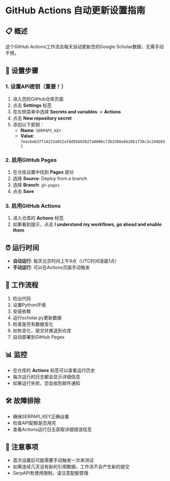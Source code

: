 # GitHub Actions 自动更新设置指南

## 📋 概述
这个GitHub Actions工作流会每天自动更新您的Google Scholar数据，无需手动干预。

## 🔧 设置步骤

### 1. 设置API密钥（重要！）
1. 进入您的GitHub仓库页面
2. 点击 **Settings** 标签
3. 在左侧菜单中选择 **Secrets and variables** → **Actions**
4. 点击 **New repository secret**
5. 添加以下密钥：
   - **Name**: `SERPAPI_KEY`
   - **Value**: `7eacbeb37f14223a652afdd95b65827a6086c73b33b6a6b26b1f36c3c244b831`

### 2. 启用GitHub Pages
1. 在仓库设置中找到 **Pages** 部分
2. 选择 **Source**: Deploy from a branch
3. 选择 **Branch**: `gh-pages`
4. 点击 **Save**

### 3. 启用GitHub Actions
1. 进入仓库的 **Actions** 标签
2. 如果看到提示，点击 **I understand my workflows, go ahead and enable them**

## ⏰ 运行时间
- **自动运行**: 每天北京时间上午9点（UTC时间凌晨1点）
- **手动运行**: 可以在Actions页面手动触发

## 🔄 工作流程
1. 检出代码
2. 设置Python环境
3. 安装依赖
4. 运行scholar.py更新数据
5. 检查是否有数据变化
6. 如有变化，提交并推送到仓库
7. 自动部署到GitHub Pages

## 📊 监控
- 在仓库的 **Actions** 标签可以查看运行历史
- 每次运行的日志都会显示详细信息
- 如果运行失败，您会收到邮件通知

## 🛠️ 故障排除
- 确保SERPAPI_KEY正确设置
- 检查API配额是否用完
- 查看Actions运行日志获取详细错误信息

## 📝 注意事项
- 首次设置后可能需要手动触发一次来测试
- 如果连续几天没有新的引用数据，工作流不会产生新的提交
- SerpAPI有使用限制，请注意配额管理